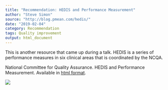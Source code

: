 ```yaml
---
title: "Recommendation: HEDIS and Performance Measurement"
author: "Steve Simon"
source: "http://blog.pmean.com/hedis/"
date: "2019-02-04"
category: Recommendation
tags: Quality improvement
output: html_document
---
```


This is another resource that came up during a talk. HEDIS is a series
of performance measures in six clinical areas that is coordinated by the
NCQA.

<!---More--->

National Committee for Quality Assurance. HEDIS and Performance
Measurement. Available in [html format](https://www.ncqa.org/hedis/).

![](../../web/images/hedis01.png)




